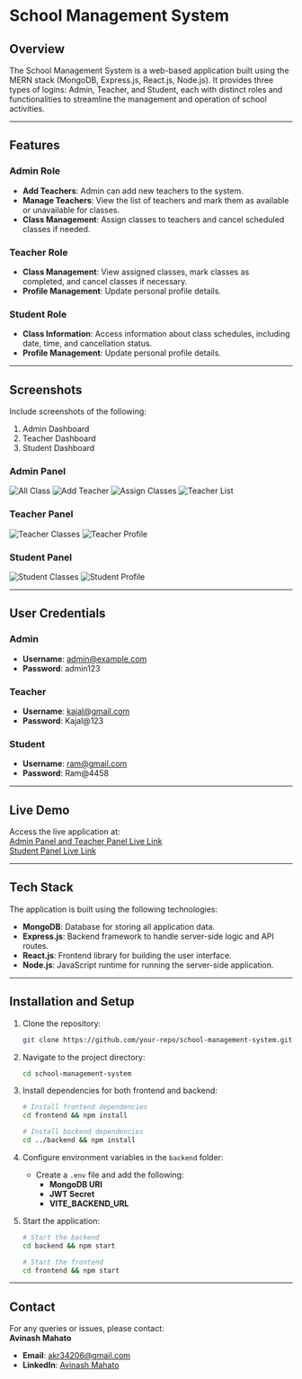 # School Management System

## Overview
The School Management System is a web-based application built using the MERN stack (MongoDB, Express.js, React.js, Node.js). It provides three types of logins: Admin, Teacher, and Student, each with distinct roles and functionalities to streamline the management and operation of school activities.

---

## Features

### Admin Role
- **Add Teachers**: Admin can add new teachers to the system.
- **Manage Teachers**: View the list of teachers and mark them as available or unavailable for classes.
- **Class Management**: Assign classes to teachers and cancel scheduled classes if needed.

### Teacher Role
- **Class Management**: View assigned classes, mark classes as completed, and cancel classes if necessary.
- **Profile Management**: Update personal profile details.

### Student Role
- **Class Information**: Access information about class schedules, including date, time, and cancellation status.
- **Profile Management**: Update personal profile details.

---

## Screenshots
Include screenshots of the following:
1. Admin Dashboard
2. Teacher Dashboard
3. Student Dashboard

### Admin Panel
![All Class](./src/assets/Admin_Classes.png)
![Add Teacher](./src/assets/AddTeacher.png)
![Assign Classes](./src/assets/AssignClass.png)
![Teacher List](./src/assets/Teacher-List.png)

### Teacher Panel
![Teacher Classes](./src/assets/TeacherClass.png)
![Teacher Profile](./src/assets/TeacherProfile.png)

### Student Panel
![Student Classes](./src/assets/StudentClass.png)
![Student Profile](./src/assets/StudentProfile.png)

---

## User Credentials

### Admin
- **Username**: admin@example.com
- **Password**: admin123

### Teacher
- **Username**: kajal@gmail.com
- **Password**: Kajal@123

### Student
- **Username**: ram@gmail.com
- **Password**: Ram@4458

---

## Live Demo
Access the live application at:  
[Admin Panel and Teacher Panel Live Link](https://admin-panel-school-management-system.vercel.app/)  
[Student Panel Live Link](https://student-panel-school-management-system.vercel.app/)

---

## Tech Stack
The application is built using the following technologies:
- **MongoDB**: Database for storing all application data.
- **Express.js**: Backend framework to handle server-side logic and API routes.
- **React.js**: Frontend library for building the user interface.
- **Node.js**: JavaScript runtime for running the server-side application.

---

## Installation and Setup

1. Clone the repository:
   ```bash
   git clone https://github.com/your-repo/school-management-system.git
   ```

2. Navigate to the project directory:
   ```bash
   cd school-management-system
   ```

3. Install dependencies for both frontend and backend:
   ```bash
   # Install frontend dependencies
   cd frontend && npm install

   # Install backend dependencies
   cd ../backend && npm install
   ```

4. Configure environment variables in the `backend` folder:
   - Create a `.env` file and add the following:
     - **MongoDB URI**
     - **JWT Secret**
     - **VITE_BACKEND_URL**

5. Start the application:
   ```bash
   # Start the backend
   cd backend && npm start

   # Start the frontend
   cd frontend && npm start
   ```

---

## Contact

For any queries or issues, please contact:  
**Avinash Mahato**  

- **Email**: [akr34206@gmail.com](mailto:akr34206@gmail.com)  
- **LinkedIn**: [Avinash Mahato](https://www.linkedin.com/in/avinash-mahato-58944b193)
